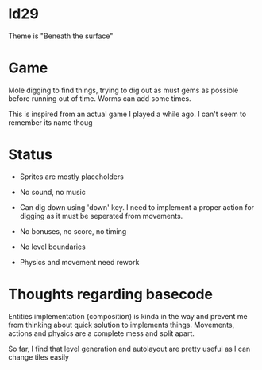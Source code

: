 ld29
====
Theme is "Beneath the surface"

Game
====

Mole digging to find things, trying to dig out as must gems as possible before
running out of time. Worms can add some times.

This is inspired from an actual game I played a while ago. I can't seem to
remember its name thoug

Status
======

* Sprites are mostly placeholders
* No sound, no music

* Can dig down using 'down' key. I need to implement a proper action for digging
  as it must be seperated from movements.

* No bonuses, no score, no timing

* No level boundaries

* Physics and movement need rework

Thoughts regarding basecode
===========================

Entities implementation (composition) is kinda in the way and prevent me from
thinking about quick solution to implements things.
Movements, actions and physics are a complete mess and split apart.

So far, I find that level generation and autolayout are pretty useful as I can
change tiles easily